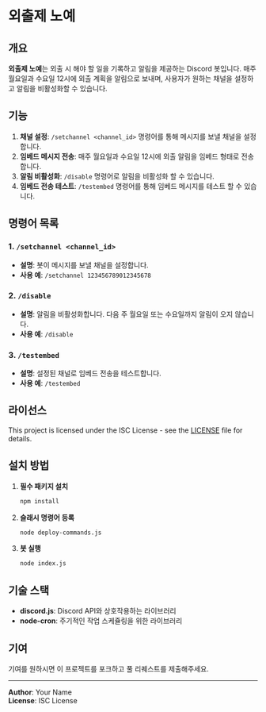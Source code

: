 # 외출제 노예

## 개요
**외출제 노예**는 외출 시 해야 할 일을 기록하고 알림을 제공하는 Discord 봇입니다. 매주 월요일과 수요일 12시에 외출 계획을 알림으로 보내며, 사용자가 원하는 채널을 설정하고 알림을 비활성화할 수 있습니다.

## 기능
1. **채널 설정**: `/setchannel <channel_id>` 명령어를 통해 메시지를 보낼 채널을 설정합니다.
2. **임베드 메시지 전송**: 매주 월요일과 수요일 12시에 외출 알림을 임베드 형태로 전송합니다.
3. **알림 비활성화**: `/disable` 명령어로 알림을 비활성화 할 수 있습니다.
4. **임베드 전송 테스트**: `/testembed` 명령어를 통해 임베드 메시지를 테스트 할 수 있습니다.

## 명령어 목록

### 1. `/setchannel <channel_id>`
- **설명**: 봇이 메시지를 보낼 채널을 설정합니다.
- **사용 예**: `/setchannel 123456789012345678`

### 2. `/disable`
- **설명**: 알림을 비활성화합니다. 다음 주 월요일 또는 수요일까지 알림이 오지 않습니다.
- **사용 예**: `/disable`

### 3. `/testembed`
- **설명**: 설정된 채널로 임베드 전송을 테스트합니다.
- **사용 예**: `/testembed`

## 라이선스

This project is licensed under the ISC License - see the [LICENSE](LICENSE) file for details.

## 설치 방법

1. **필수 패키지 설치**
   ```bash
   npm install
   ```

2. **슬래시 명령어 등록**
   ```bash
   node deploy-commands.js
   ```

3. **봇 실행**
   ```bash
   node index.js
   ```

## 기술 스택
- **discord.js**: Discord API와 상호작용하는 라이브러리
- **node-cron**: 주기적인 작업 스케쥴링을 위한 라이브러리

## 기여
기여를 원하시면 이 프로젝트를 포크하고 풀 리퀘스트를 제출해주세요.

---

**Author**: Your Name  
**License**: ISC License